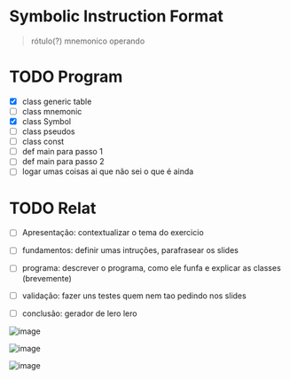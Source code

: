 # Symbolic Instruction Format
> rótulo(?) mnemonico operando

# TODO Program
- [x] class generic table
- [ ] class mnemonic
- [x] class Symbol
- [ ] class pseudos
- [ ] class const
- [ ] def main para passo 1
- [ ] def main para passo 2
- [ ] logar umas coisas ai que não sei o que é ainda

# TODO Relat
- [ ] Apresentação: contextualizar o tema do exercicio
- [ ] fundamentos: definir umas intruções, parafrasear os slides
- [ ] programa:  descrever o programa, como ele funfa e explicar as classes (brevemente)
- [ ] validação: fazer uns testes quem nem tao pedindo nos slides
- [ ] conclusão: gerador de lero lero


![image](https://user-images.githubusercontent.com/39070505/127055089-e1a5f01e-9185-469a-b7aa-09c89efbef78.png)

![image](https://user-images.githubusercontent.com/39070505/127055202-a42ea1c8-3d2e-4798-855e-a9aa2b2d02ed.png)

![image](https://user-images.githubusercontent.com/39070505/127055262-fb13705c-ce11-41e3-aa07-cf2a65a6f0a3.png)
